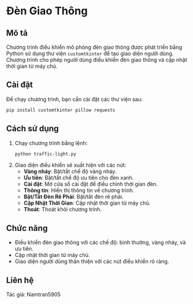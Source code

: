 # Đèn Giao Thông

## Mô tả
Chương trình điều khiển mô phỏng đèn giao thông được phát triển bằng Python sử dụng thư viện `customtkinter` để tạo giao diện người dùng. Chương trình cho phép người dùng điều khiển đèn giao thông và cập nhật thời gian từ máy chủ.

## Cài đặt
Để chạy chương trình, bạn cần cài đặt các thư viện sau:
```bash
pip install customtkinter pillow requests
```

## Cách sử dụng
1. Chạy chương trình bằng lệnh:
   ```bash
   python traffic-light.py
   ```
2. Giao diện điều khiển sẽ xuất hiện với các nút:
   - **Vàng nháy**: Bật/tắt chế độ vàng nháy.
   - **Ưu tiên**: Bật/tắt chế độ ưu tiên cho đèn xanh.
   - **Cài đặt**: Mở cửa sổ cài đặt để điều chỉnh thời gian đèn.
   - **Thông tin**: Hiển thị thông tin về chương trình.
   - **Bật/Tắt Đèn Rẽ Phải**: Bật/tắt đèn rẽ phải.
   - **Cập Nhật Thời Gian**: Cập nhật thời gian từ máy chủ.
   - **Thoát**: Thoát khỏi chương trình.

## Chức năng
- Điều khiển đèn giao thông với các chế độ: bình thường, vàng nháy, và ưu tiên.
- Cập nhật thời gian từ máy chủ.
- Giao diện người dùng thân thiện với các nút điều khiển rõ ràng.

## Liên hệ
Tác giả: Namtran5905
